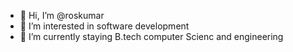 - 👋 Hi, I’m @roskumar
- 👀 I’m interested in software development
- 🌱 I’m currently staying B.tech computer Scienc and engineering



<!---
roskumar/roskumar is a ✨ special ✨ repository because its `README.md` (this file) appears on your GitHub profile.
You can click the Preview link to take a look at your changes.
--->
